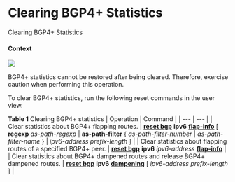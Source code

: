 Clearing BGP4+ Statistics
=========================

Clearing BGP4+ Statistics

#### Context

![](public_sys-resources/notice_3.0-en-us.png) 

BGP4+ statistics cannot be restored after being cleared. Therefore, exercise caution when performing this operation.

To clear BGP4+ statistics, run the following reset commands in the user view.

**Table 1** Clearing BGP4+ statistics
| Operation | Command |
| --- | --- |
| Clear statistics about BGP4+ flapping routes. | [**reset bgp**](cmdqueryname=reset+bgp+ipv6) **ipv6** [**flap-info**](cmdqueryname=flap-info+regexp+as-path-filter) [ **regexp** *as-path-regexp* | **as-path-filter** { *as-path-filter-number* | *as-path-filter-name* } | *ipv6-address* *prefix-length* ] |
| Clear statistics about flapping routes of a specified BGP4+ peer. | [**reset bgp**](cmdqueryname=reset+bgp+ipv6) **ipv6** *ipv6-address* [**flap-info**](cmdqueryname=flap-info) |
| Clear statistics about BGP4+ dampened routes and release BGP4+ dampened routes. | [**reset bgp**](cmdqueryname=reset+bgp+ipv6) **ipv6** [**dampening**](cmdqueryname=dampening) [ *ipv6-address* *prefix-length* ] |